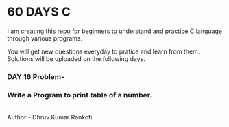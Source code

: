 # 60 DAYS C
I am creating this repo for beginners to understand and practice C language through various programs.

You will get new questions everyday to pratice and learn from them.
Solutions will be uploaded on the following days.

<h3>DAY 16 Problem-</h3>
<h3>Write a Program to print table of a number.</h3>

<br>
Author - Dhruv Kumar Rankoti